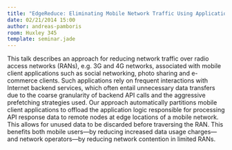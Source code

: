 ```yaml
---
title: "EdgeReduce: Eliminating Mobile Network Traffic Using Application-Specific Edge Proxies"
date: 02/21/2014 15:00
author: andreas-pamboris
room: Huxley 345
template: seminar.jade
---
```

This talk describes an approach for reducing network traffic over radio access networks (RANs),
e.g. 3G and 4G networks, associated with mobile client applications such as social networking,
photo sharing and e-commerce clients. Such applications rely on frequent interactions with Internet
backend services, which often entail unnecessary data transfers due to the coarse granularity of
backend API calls and the aggressive prefetching strategies used.
Our approach automatically partitions mobile client applications to offload the application logic
responsible for processing API response data to remote nodes at edge locations of a mobile network.
This allows for unused data to be discarded before traversing the RAN. This benefits both mobile users—by
reducing increased data usage charges—and network operators—by reducing network contention in limited RANs.

<span class="more"></span>
